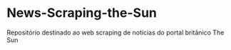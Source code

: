 # News-Scraping-the-Sun
Repositório destinado ao web scraping de notícias do portal britânico The Sun
